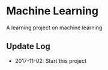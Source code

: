 # Machine Learning
A learning project on machine learning


## Update Log
- 2017-11-02: Start this project

